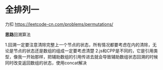 #  全排列一
力扣
https://leetcode-cn.com/problems/permutations/

**思路**回溯算法

1.回溯一定要注意清除完整上一个节点的状态，所有情况都要考虑在内的清除，无论是节点的状态还是数组的组成一定要考虑清楚
2.js和CPP是不同的，它是引用类型，像我一开始那样，把辅助数组的引用传进去就会导致辅助数组状态回溯的时候同时改变返回数组的状态，使用concat解决